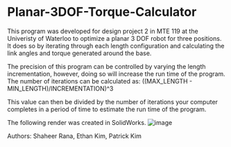 # Planar-3DOF-Torque-Calculator
This program was developed for design project 2 in MTE 119 at the Univeristy of Waterloo to optimize a planar 3 DOF robot for three positions.
It does so by iterating through each length configuration and calculating the link angles and torque generated around the base.

The precision of this program can be controlled by varying the length incrementation, however, doing so will increase the run time of the program.
The number of iterations can be calculated as: ((MAX_LENGTH - MIN_LENGTH)/INCREMENTATION)^3

This value can then be divided by the number of iterations your computer completes in a period of time to estimate the run time of the program.

The following render was created in SolidWorks.
![image](https://user-images.githubusercontent.com/72288850/114899508-04e12b00-9de1-11eb-9a12-bdfb4568d66d.png)

Authors: Shaheer Rana, Ethan Kim, Patrick Kim
